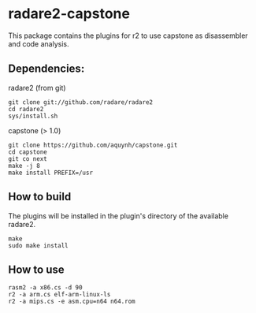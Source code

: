 radare2-capstone
================

This package contains the plugins for r2 to use capstone
as disassembler and code analysis.

Dependencies:
-------------
radare2 (from git)

	git clone git://github.com/radare/radare2
	cd radare2
	sys/install.sh

capstone (> 1.0)

	git clone https://github.com/aquynh/capstone.git
	cd capstone
	git co next
	make -j 8
	make install PREFIX=/usr

How to build
------------

The plugins will be installed in the plugin's directory
of the available radare2.

	make
	sudo make install

How to use
----------

	rasm2 -a x86.cs -d 90
	r2 -a arm.cs elf-arm-linux-ls
	r2 -a mips.cs -e asm.cpu=n64 n64.rom

